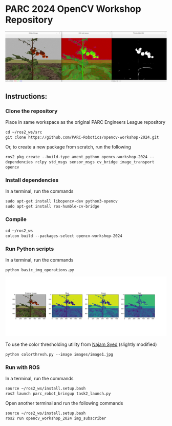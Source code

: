 # PARC 2024 OpenCV Workshop Repository

![example_image](./media/hsv_thresholding.png)

## Instructions:

### Clone the repository
Place in same workspace as the original PARC Engineers League repository
```
cd ~/ros2_ws/src
git clone https://github.com/PARC-Robotics/opencv-workshop-2024.git
```

Or, to create a new package from scratch, run the following
```
ros2 pkg create --build-type ament_python opencv-workshop-2024 --dependencies rclpy std_msgs sensor_msgs cv_bridge image_transport opencv
```

### Install dependencies
In a terminal, run the commands
```
sudo apt-get install libopencv-dev python3-opencv
sudo apt-get install ros-humble-cv-bridge
```

### Compile

```
cd ~/ros2_ws
colcon build --packages-select opencv-workshop-2024
```

### Run Python scripts
In a terminal, run the commands
```
python basic_img_operations.py 
```

![example_image](./media/image_channels.png)

To use the color thresholding utility from [Najam Syed](https://github.com/nrsyed/computer-vision/tree/master/ColorThreshUtil) (slightly modified)
```
python colorthresh.py --image images/image1.jpg
```




### Run with ROS
In a terminal, run the commands
```
source ~/ros2_ws/install.setup.bash
ros2 launch parc_robot_bringup task2_launch.py
```

Open another terminal and run the following commands
```
source ~/ros2_ws/install.setup.bash
ros2 run opencv_workshop_2024 img_subscriber
```